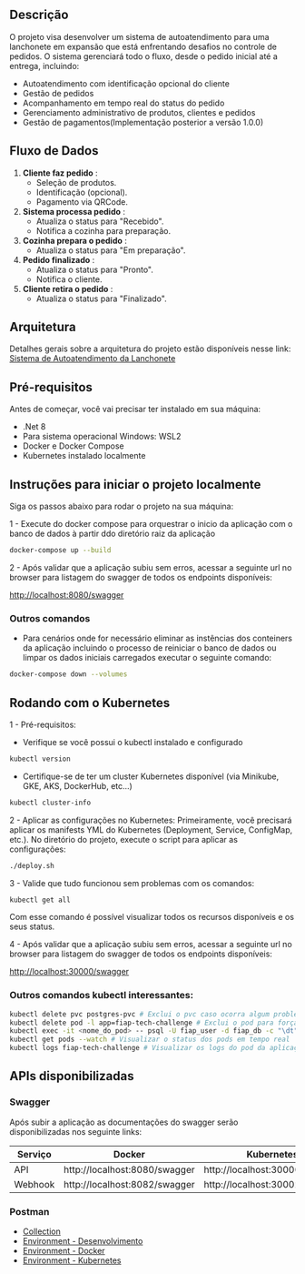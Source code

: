 ## Descrição

O projeto visa desenvolver um sistema de autoatendimento para uma lanchonete em expansão que está enfrentando desafios no controle de pedidos. O sistema gerenciará todo o fluxo, desde o pedido inicial até a entrega, incluindo:

- Autoatendimento com identificação opcional do cliente
- Gestão de pedidos
- Acompanhamento em tempo real do status do pedido
- Gerenciamento administrativo de produtos, clientes e pedidos
- Gestão de pagamentos(Implementação posterior a versão 1.0.0)

## Fluxo de Dados

1. **Cliente faz pedido** :
   * Seleção de produtos.
   * Identificação (opcional).
   * Pagamento via QRCode.
2. **Sistema processa pedido** :
   * Atualiza o status para "Recebido".
   * Notifica a cozinha para preparação.
3. **Cozinha prepara o pedido** :
   * Atualiza o status para "Em preparação".
4. **Pedido finalizado** :
   * Atualiza o status para "Pronto".
   * Notifica o cliente.
5. **Cliente retira o pedido** :
   * Atualiza o status para "Finalizado".

## Arquitetura

Detalhes gerais sobre a arquitetura do projeto estão disponíveis nesse link: [Sistema de Autoatendimento da Lanchonete](docs/architecture-haiku.md)

## Pré-requisitos

Antes de começar, você vai precisar ter instalado em sua máquina:

- .Net 8
- Para sistema operacional Windows: WSL2
- Docker e Docker Compose
- Kubernetes instalado localmente

## Instruções para iniciar o projeto localmente

Siga os passos abaixo para rodar o projeto na sua máquina:

1 - Execute do docker compose para orquestrar o inicio da aplicação com o banco de dados à partir ddo diretório raiz da aplicação

```bash
docker-compose up --build
```

2 - Após validar que a aplicação subiu sem erros, acessar a seguinte url no browser para listagem do swagger de todos os endpoints disponíveis:

[http://localhost:8080/swagger](http://localhost:8080/swagger)

### Outros comandos

- Para cenários onde for necessário eliminar as instências dos conteiners da aplicação incluindo o processo de reiniciar o banco de dados ou limpar os dados iniciais carregados executar o seguinte comando:

```bash
docker-compose down --volumes
```

## Rodando com o Kubernetes

1 - Pré-requisitos:

- Verifique se você possui o kubectl instalado e configurado

```bash
kubectl version
```

- Certifique-se de ter um cluster Kubernetes disponível (via Minikube, GKE, AKS, DockerHub, etc...)

```bash
kubectl cluster-info
```

2 - Aplicar as configurações no Kubernetes:
Primeiramente, você precisará aplicar os manifests YML do Kubernetes (Deployment, Service, ConfigMap, etc.).
No diretório do projeto, execute o script para aplicar as configurações:

```bash
./deploy.sh
```

3 - Valide que tudo funcionou sem problemas com os comandos:

```bash
kubectl get all
```

Com esse comando é possível visualizar todos os recursos disponíveis e os seus status.

4 - Após validar que a aplicação subiu sem erros, acessar a seguinte url no browser para listagem do swagger de todos os endpoints disponíveis:

[http://localhost:30000/swagger](http://localhost:30000/swagger)

### Outros comandos kubectl interessantes:

```bash
kubectl delete pvc postgres-pvc # Exclui o pvc caso ocorra algum problema com as tabelas do banco
kubectl delete pod -l app=fiap-tech-challenge # Exclui o pod para forçar a criação de um novo pod
kubectl exec -it <nome_do_pod> -- psql -U fiap_user -d fiap_db -c "\dt" # Para visualizar as tabelas criadas
kubectl get pods --watch # Visualizar o status dos pods em tempo real
kubectl logs fiap-tech-challenge # Visualizar os logs do pod da aplicação
```

## APIs disponibilizadas

### Swagger

Após subir a aplicação as documentações do swagger serão disponibilizadas nos seguinte links:

| Serviço | Docker                        | Kubernetes                     |
| ---------- | ------------------------------- | -------------------------------- |
| API      | http://localhost:8080/swagger | http://localhost:30000/swagger |
| Webhook  | http://localhost:8082/swagger | http://localhost:30002/swagger |

### Postman

- [Collection](postman/FIAP%20-%20Tech%20Challenge%20-%20Fase%202%20-%20APIs.postman_collection.json)
- [Environment - Desenvolvimento](postman/TC%20-%20Desenvolvimento.postman_environment.json)
- [Environment - Docker](postman/TC%20-%20Docker.postman_environment.json)
- [Environment - Kubernetes](postman/TC%20-%20Kubernetes%20Local.postman_environment.json)
